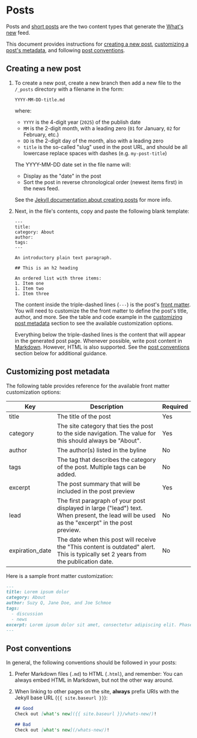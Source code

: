 # Posts
Posts and [short posts](../_posts_short/README.md) are the two content types that generate the [What's new](https://designsystem.digital.gov/about/whats-new/) feed.

This document provides instructions for [creating a new post](#creating-a-new-post), [customizing a post's metadata](#customizing-post-metadata), and following [post conventions](#post-conventions).

## Creating a new post

1. To create a new post, create a new branch then add a new file to the `/_posts` directory with a filename in the form:
   
    ```
    YYYY-MM-DD-title.md
    ```
    where:
    - `YYYY` is the 4-digit year (`2025`) of the publish date
    - `MM` is the 2-digit month, with a leading zero (`01` for January, `02` for February, etc.)
    - `DD` is the 2-digit day of the month, also with a leading zero
    - `title` is the so-called "slug" used in the post URL, and should be all lowercase replace spaces with dashes (e.g. `my-post-title`)

    
    The YYYY-MM-DD date set in the file name will:
      - Display as the "date" in the post
      - Sort the post in reverse chronological order (newest items first) in the news feed.

    See the [Jekyll documentation about creating posts](https://jekyllrb.com/docs/posts/#creating-post-files) for more info.

2. Next, in the file's contents, copy and paste the following blank template:
    ```
    ---
    title:
    category: About
    author:
    tags:
    ---
    
    An introductory plain text paragraph.
    
    ## This is an h2 heading
    
    An ordered list with three items:
    1. Item one
    1. Item two
    1. Item three
    ```
    The content inside the triple-dashed lines (`---`) is the post's [front matter](https://jekyllrb.com/docs/front-matter/). You will need to customize the the front matter to define the post's title, author, and more. See the table and code example in the [customizing post metadata](#customizing-post-metadata) section to see the available customization options. 
   
   Everything below the triple-dashed lines is the content that will appear in the generated post page. Whenever possible, write post content in [Markdown](https://www.markdownguide.org/basic-syntax/). However, HTML is also supported. See the [post conventions](#post-conventions) section below for additional guidance.

## Customizing post metadata

The following table provides reference for the available front matter customization options:

| Key | Description | Required |
|--------|--------|--------|
| title | The title of the post | Yes |
| category | The site category that ties the post to the side navigation. The value for this should always be "About". | Yes|
| author | The author(s) listed in the byline | No |
| tags | The tag that describes the category of the post. Multiple tags can be added. | No |
| excerpt | The post summary that will be included in the post preview | Yes |
| lead | The first paragraph of your post displayed in large ("lead") text. When present, the lead will be used as the "excerpt" in the post preview. | No |
| expiration_date | The date when this post will receive the "This content is outdated" alert. This is typically set 2 years from the publication date. | No |

Here is a sample front matter customization:

```md
---
title: Lorem ipsum dolor
category: About
author: Suzy Q, Jane Doe, and Joe Schmoe
tags:
  - discussion
  - news
excerpt: Lorem ipsum dolor sit amet, consectetur adipiscing elit. Phasellus egestas sed felis eget sodales.
---
```

## Post conventions

In general, the following conventions should be followed in your posts:

1. Prefer Markdown files (`.md`) to HTML (`.html`), and remember: You can always embed HTML in Markdown, but not the other way around.

1. When linking to other pages on the site, **always** prefix URIs with the Jekyll base URL (`{{ site.baseurl }}`):

    ```md
    ## Good
    Check out [what's new]({{ site.baseurl }}/whats-new/)!

    ## Bad
    Check out [what's new](/whats-new/)!
